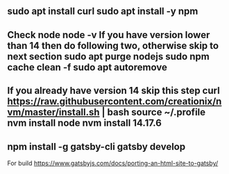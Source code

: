sudo apt install curl
sudo apt install -y npm
---------------------------------------------------------------------------
Check node
node -v
If you have version lower than 14 then do following two, otherwise skip to next section
sudo apt purge nodejs
sudo npm cache clean -f
sudo apt autoremove
---------------------------------------------------------------------------
If you already have version 14 skip this step
curl https://raw.githubusercontent.com/creationix/nvm/master/install.sh | bash
source ~/.profile
nvm install node
nvm install 14.17.6
---------------------------------------------------------------------------
npm install -g gatsby-cli
gatsby develop
---------------------------------------------------------------------------
For build
https://www.gatsbyjs.com/docs/porting-an-html-site-to-gatsby/
